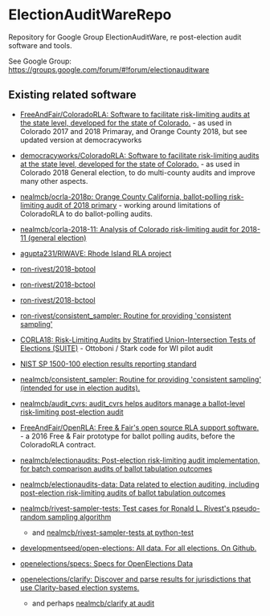 # ElectionAuditWareRepo
Repository for Google Group ElectionAuditWare, re post-election audit software and tools.

See Google Group:
    https://groups.google.com/forum/#!forum/electionauditware

## Existing related software
* [FreeAndFair/ColoradoRLA: Software to facilitate risk-limiting audits at the state level, developed for the state of Colorado.](https://github.com/FreeAndFair/ColoradoRLA) - as used in Colorado 2017 and 2018 Primaray, and Orange County 2018, but see updated version at democracyworks 
* [democracyworks/ColoradoRLA: Software to facilitate risk-limiting audits at the state level, developed for the state of Colorado.](https://github.com/democracyworks/ColoradoRLA) - as used in Colorado 2018 General election, to do multi-county audits and improve many other aspects.
* [nealmcb/ocrla-2018p: Orange County California, ballot-polling risk-limiting audit of 2018 primary](https://github.com/nealmcb/ocrla-2018p) - working around limitations of ColoradoRLA to do ballot-polling audits.
* [nealmcb/corla-2018-11: Analysis of Colorado risk-limiting audit for 2018-11 (general election)](https://github.com/nealmcb/corla-2018-11)

* [agupta231/RIWAVE: Rhode Island RLA project](https://github.com/agupta231/RIWAVE)
* [ron-rivest/2018-bptool](https://github.com/ron-rivest/2018-bptool)
* [ron-rivest/2018-bctool](https://github.com/ron-rivest/2018-bctool)
* [ron-rivest/2018-bctool](https://github.com/ron-rivest/2018-bctool)
* [ron-rivest/consistent_sampler: Routine for providing 'consistent sampling'](https://github.com/ron-rivest/consistent_sampler)
* [CORLA18: Risk-Limiting Audits by Stratified Union-Intersection Tests of Elections (SUITE)](https://github.com/pbstark/CORLA18) - Ottoboni / Stark code for WI pilot audit
* [NIST SP 1500-100 election results reporting standard](https://www.nist.gov/itl/voting/interoperability/election-results-reporting-cdf)

* [nealmcb/consistent_sampler: Routine for providing 'consistent sampling' (intended for use in election audits).](https://github.com/nealmcb/consistent_sampler)
* [nealmcb/audit_cvrs: audit_cvrs helps auditors manage a ballot-level risk-limiting post-election audit](https://github.com/nealmcb/audit_cvrs)
* [FreeAndFair/OpenRLA: Free & Fair's open source RLA support software.](https://github.com/FreeAndFair/OpenRLA) - a 2016 Free & Fair prototype for ballot polling audits, before the ColoradoRLA contract.
* [nealmcb/electionaudits: Post-election risk-limiting audit implementation, for batch comparison audits of ballot tabulation outcomes](https://github.com/nealmcb/electionaudits)
* [nealmcb/electionaudits-data: Data related to election auditing, including post-election risk-limiting audits of ballot tabulation outcomes](https://github.com/nealmcb/electionaudits-data)
* [nealmcb/rivest-sampler-tests: Test cases for Ronald L. Rivest's pseudo-random sampling algorithm](https://github.com/nealmcb/rivest-sampler-tests)
  * and [nealmcb/rivest-sampler-tests at python-test](https://github.com/nealmcb/rivest-sampler-tests/tree/python-test)
* [developmentseed/open-elections: All data. For all elections. On Github.](https://github.com/developmentseed/open-elections)
* [openelections/specs: Specs for OpenElections Data](https://github.com/openelections/specs)
* [openelections/clarify: Discover and parse results for jurisdictions that use Clarity-based election systems.](https://github.com/openelections/clarify)
  * and perhaps [nealmcb/clarify at audit](https://github.com/nealmcb/clarify/tree/audit)
